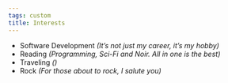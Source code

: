 ```yaml
---
tags: custom
title: Interests
---
```


* Software Development *(It’s not just my career, it’s my hobby)*
* Reading *(Programming, Sci-Fi and Noir. All in one is the best)*
* Traveling *()*
* Rock *(For those about to rock, I salute you)*
